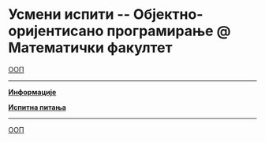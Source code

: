 # Усмени испити -- Објектно-оријентисано програмирање @ Математички факултет

[ООП](../README.md)

---

**[Информације](info/README.md)**

**[Испитна питања](ispitna-pitanja/README.md)**

---

[ООП](../README.md)